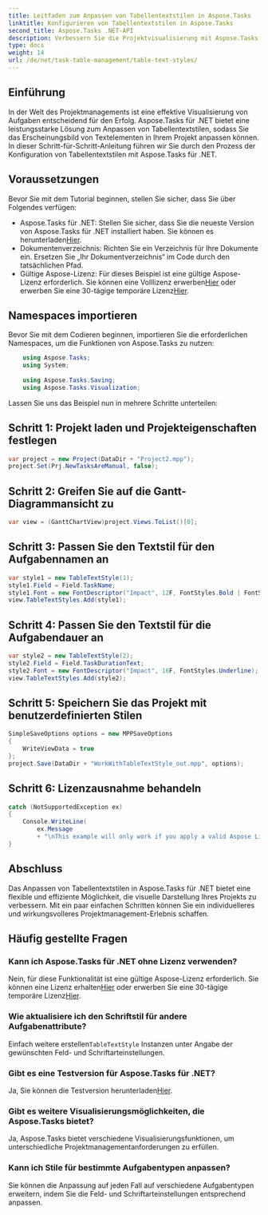 ```yaml
---
title: Leitfaden zum Anpassen von Tabellentextstilen in Aspose.Tasks
linktitle: Konfigurieren von Tabellentextstilen in Aspose.Tasks
second_title: Aspose.Tasks .NET-API
description: Verbessern Sie die Projektvisualisierung mit Aspose.Tasks für .NET. Erfahren Sie Schritt für Schritt, wie Sie Tabellentextstile konfigurieren. Steigern Sie Effizienz und Präsentation.
type: docs
weight: 14
url: /de/net/task-table-management/table-text-styles/
---
```

## Einführung
In der Welt des Projektmanagements ist eine effektive Visualisierung von Aufgaben entscheidend für den Erfolg. Aspose.Tasks für .NET bietet eine leistungsstarke Lösung zum Anpassen von Tabellentextstilen, sodass Sie das Erscheinungsbild von Textelementen in Ihrem Projekt anpassen können. In dieser Schritt-für-Schritt-Anleitung führen wir Sie durch den Prozess der Konfiguration von Tabellentextstilen mit Aspose.Tasks für .NET.
## Voraussetzungen
Bevor Sie mit dem Tutorial beginnen, stellen Sie sicher, dass Sie über Folgendes verfügen:
- Aspose.Tasks für .NET: Stellen Sie sicher, dass Sie die neueste Version von Aspose.Tasks für .NET installiert haben. Sie können es herunterladen[Hier](https://releases.aspose.com/tasks/net/).
- Dokumentenverzeichnis: Richten Sie ein Verzeichnis für Ihre Dokumente ein. Ersetzen Sie „Ihr Dokumentverzeichnis“ im Code durch den tatsächlichen Pfad.
-  Gültige Aspose-Lizenz: Für dieses Beispiel ist eine gültige Aspose-Lizenz erforderlich. Sie können eine Volllizenz erwerben[Hier](https://purchase.aspose.com/buy) oder erwerben Sie eine 30-tägige temporäre Lizenz[Hier](https://purchase.aspose.com/temporary-license/).
## Namespaces importieren
Bevor Sie mit dem Codieren beginnen, importieren Sie die erforderlichen Namespaces, um die Funktionen von Aspose.Tasks zu nutzen:
```csharp
    using Aspose.Tasks;
    using System;
    
    using Aspose.Tasks.Saving;
    using Aspose.Tasks.Visualization;
```
Lassen Sie uns das Beispiel nun in mehrere Schritte unterteilen:
## Schritt 1: Projekt laden und Projekteigenschaften festlegen
```csharp
var project = new Project(DataDir + "Project2.mpp");
project.Set(Prj.NewTasksAreManual, false);
```
## Schritt 2: Greifen Sie auf die Gantt-Diagrammansicht zu
```csharp
var view = (GanttChartView)project.Views.ToList()[0];
```
## Schritt 3: Passen Sie den Textstil für den Aufgabennamen an
```csharp
var style1 = new TableTextStyle(1);
style1.Field = Field.TaskName;
style1.Font = new FontDescriptor("Impact", 12F, FontStyles.Bold | FontStyles.Italic);
view.TableTextStyles.Add(style1);
```
## Schritt 4: Passen Sie den Textstil für die Aufgabendauer an
```csharp
var style2 = new TableTextStyle(2);
style2.Field = Field.TaskDurationText;
style2.Font = new FontDescriptor("Impact", 16F, FontStyles.Underline);
view.TableTextStyles.Add(style2);
```
## Schritt 5: Speichern Sie das Projekt mit benutzerdefinierten Stilen
```csharp
SimpleSaveOptions options = new MPPSaveOptions
{
    WriteViewData = true
};
project.Save(DataDir + "WorkWithTableTextStyle_out.mpp", options);
```
## Schritt 6: Lizenzausnahme behandeln
```csharp
catch (NotSupportedException ex)
{
    Console.WriteLine(
        ex.Message
        + "\nThis example will only work if you apply a valid Aspose License. You can purchase a full license or get a 30-day temporary license from [Aspose](http://www.aspose.com/purchase/default.aspx).");
}
```
## Abschluss
Das Anpassen von Tabellentextstilen in Aspose.Tasks für .NET bietet eine flexible und effiziente Möglichkeit, die visuelle Darstellung Ihres Projekts zu verbessern. Mit ein paar einfachen Schritten können Sie ein individuelleres und wirkungsvolleres Projektmanagement-Erlebnis schaffen.
## Häufig gestellte Fragen
### Kann ich Aspose.Tasks für .NET ohne Lizenz verwenden?
 Nein, für diese Funktionalität ist eine gültige Aspose-Lizenz erforderlich. Sie können eine Lizenz erhalten[Hier](https://purchase.aspose.com/buy) oder erwerben Sie eine 30-tägige temporäre Lizenz[Hier](https://purchase.aspose.com/temporary-license/).
### Wie aktualisiere ich den Schriftstil für andere Aufgabenattribute?
 Einfach weitere erstellen`TableTextStyle` Instanzen unter Angabe der gewünschten Feld- und Schriftarteinstellungen.
### Gibt es eine Testversion für Aspose.Tasks für .NET?
 Ja, Sie können die Testversion herunterladen[Hier](https://releases.aspose.com/).
### Gibt es weitere Visualisierungsmöglichkeiten, die Aspose.Tasks bietet?
Ja, Aspose.Tasks bietet verschiedene Visualisierungsfunktionen, um unterschiedliche Projektmanagementanforderungen zu erfüllen.
### Kann ich Stile für bestimmte Aufgabentypen anpassen?
Sie können die Anpassung auf jeden Fall auf verschiedene Aufgabentypen erweitern, indem Sie die Feld- und Schriftarteinstellungen entsprechend anpassen.